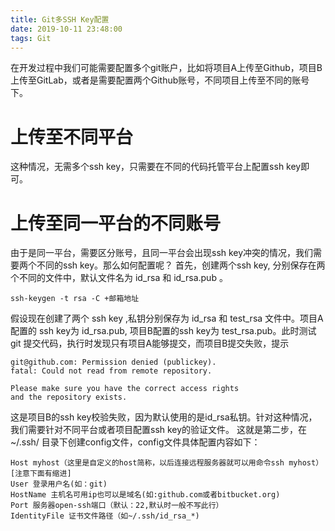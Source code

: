 ```yaml
---
title: Git多SSH Key配置
date: 2019-10-11 23:48:00
tags: Git
---
```

在开发过程中我们可能需要配置多个git账户，比如将项目A上传至Github，项目B上传至GitLab，或者是需要配置两个Github账号，不同项目上传至不同的账号下。
# 上传至不同平台
这种情况，无需多个ssh key，只需要在不同的代码托管平台上配置ssh key即可。
# 上传至同一平台的不同账号
由于是同一平台，需要区分账号，且同一平台会出现ssh key冲突的情况，我们需要两个不同的ssh key。那么如何配置呢？
首先，创建两个ssh key, 分别保存在两个不同的文件中，默认文件名为 id_rsa 和 id_rsa.pub 。
``` shell
ssh-keygen -t rsa -C +邮箱地址
``` 
假设现在创建了两个 ssh key ,私钥分别保存为 id_rsa 和 test_rsa 文件中。项目A配置的 ssh key为 id_rsa.pub, 项目B配置的ssh key为 test_rsa.pub。此时测试 git 提交代码，执行时发现只有项目A能够提交，而项目B提交失败，提示
```
git@github.com: Permission denied (publickey).
fatal: Could not read from remote repository.

Please make sure you have the correct access rights
and the repository exists.
```
这是项目B的ssh key校验失败，因为默认使用的是id_rsa私钥。针对这种情况，我们需要针对不同平台或者项目配置ssh key的验证文件。
这就是第二步，在 ~/.ssh/ 目录下创建config文件，config文件具体配置内容如下：
```
Host myhost（这里是自定义的host简称，以后连接远程服务器就可以用命令ssh myhost）[注意下面有缩进]
User 登录用户名(如：git)
HostName 主机名可用ip也可以是域名(如:github.com或者bitbucket.org)
Port 服务器open-ssh端口（默认：22,默认时一般不写此行）
IdentityFile 证书文件路径（如~/.ssh/id_rsa_*)
```
